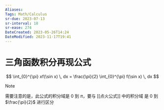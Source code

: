 ```yaml
---
Aliases: 
Tags: Math/Calculus
sr-due: 2023-07-13
sr-interval: 18
sr-ease: 274
DateCreated: 2023-05-26T14:24
DateModified: 2023-11-17T19:41
---
```

# 三角函数积分再现公式

$$
\int_{0}^{\pi} xf(\sin x) \, dx  = \frac{\pi}{2} \int_{0}^{\pi} f(\sin x) \, dx 
$$

> [!note]
> 需要注意的是，此公式的积分域是 0 到 $\pi$，要与 [[点火公式]] 中的积分域 是 0 到 $\frac{\pi}{2}$ 进行区分
